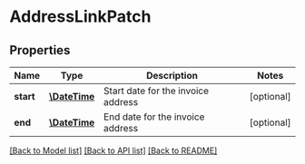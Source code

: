 # AddressLinkPatch

## Properties
Name | Type | Description | Notes
------------ | ------------- | ------------- | -------------
**start** | [**\DateTime**](\DateTime.md) | Start date for the invoice address | [optional] 
**end** | [**\DateTime**](\DateTime.md) | End date for the invoice address | [optional] 

[[Back to Model list]](../../README.md#documentation-for-models) [[Back to API list]](../../README.md#documentation-for-api-endpoints) [[Back to README]](../../README.md)

